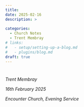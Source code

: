 ```yaml
---
title: 
date: 2025-02-16
description: >
  
categories:
  - Church Notes
  - Trent Membray
# links:
#   - setup/setting-up-a-blog.md
#   - plugins/blog.md
draft: true 
---
```

# 

*Trent Membray*

_16th February 2025_

_Encounter Church, Evening Service_



